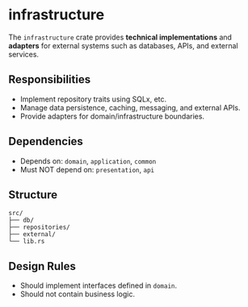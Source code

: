 # infrastructure

The `infrastructure` crate provides **technical implementations** and **adapters** for external systems such as databases, APIs, and external services.

## Responsibilities
- Implement repository traits using SQLx, etc.
- Manage data persistence, caching, messaging, and external APIs.
- Provide adapters for domain/infrastructure boundaries.

## Dependencies
- Depends on: `domain`, `application`, `common`
- Must NOT depend on: `presentation`, `api`

## Structure
```
src/
├── db/
├── repositories/
├── external/
└── lib.rs
```

## Design Rules
- Should implement interfaces defined in `domain`.
- Should not contain business logic.
